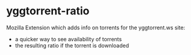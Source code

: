 # yggtorrent-ratio
Mozilla Extension which adds info on torrents for the yggtorrent.ws site:

- a quicker way to see availability of torrents
- the resulting ratio if the torrent is downloaded

